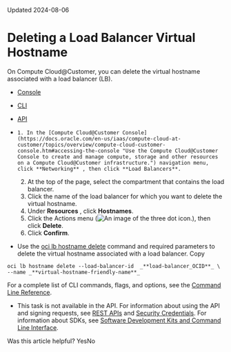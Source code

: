 Updated 2024-08-06
# Deleting a Load Balancer Virtual Hostname
On Compute Cloud@Customer, you can delete the virtual hostname associated with a load balancer (LB).
  * [Console](https://docs.oracle.com/en-us/iaas/compute-cloud-at-customer/topics/lbaas/deleting-a-load-balancer-virtual-hostname.htm)
  * [CLI](https://docs.oracle.com/en-us/iaas/compute-cloud-at-customer/topics/lbaas/deleting-a-load-balancer-virtual-hostname.htm)
  * [API](https://docs.oracle.com/en-us/iaas/compute-cloud-at-customer/topics/lbaas/deleting-a-load-balancer-virtual-hostname.htm)


  *     1. In the [Compute Cloud@Customer Console](https://docs.oracle.com/en-us/iaas/compute-cloud-at-customer/topics/overview/compute-cloud-customer-console.htm#accessing-the-console "Use the Compute Cloud@Customer Console to create and manage compute, storage and other resources on a Compute Cloud@Customer infrastructure.") navigation menu, click **Networking** , then click **Load Balancers**.
    2. At the top of the page, select the compartment that contains the load balancer.
    3. Click the name of the load balancer for which you want to delete the virtual hostname. 
    4. Under **Resources** , click **Hostnames**. 
    5. Click the Actions menu (![An image of the three dot icon.](https://docs.oracle.com/en-us/iaas/compute-cloud-at-customer/images/three-dots.png)), then click **Delete**. 
    6. Click **Confirm**. 
  * Use the [oci lb hostname delete](https://docs.oracle.com/iaas/tools/oci-cli/latest/oci_cli_docs/cmdref/lb/hostname/delete.html) command and required parameters to delete the virtual hostname associated with a load balancer. 
Copy
```
oci lb hostname delete --load-balancer-id  _**load-balancer_OCID**_ \
--name _**virtual-hostname-friendly-name**_
```

For a complete list of CLI commands, flags, and options, see the [Command Line Reference](https://docs.oracle.com/iaas/tools/oci-cli/latest/oci_cli_docs/index.html).
  * This task is not available in the API. 
For information about using the API and signing requests, see [REST APIs](https://docs.oracle.com/iaas/Content/API/Concepts/usingapi.htm#REST_APIs) and [Security Credentials](https://docs.oracle.com/iaas/Content/General/Concepts/credentials.htm). For information about SDKs, see [Software Development Kits and Command Line Interface](https://docs.oracle.com/iaas/Content/API/Concepts/sdks.htm#Software_Development_Kits_and_Command_Line_Interface).


Was this article helpful?
YesNo

